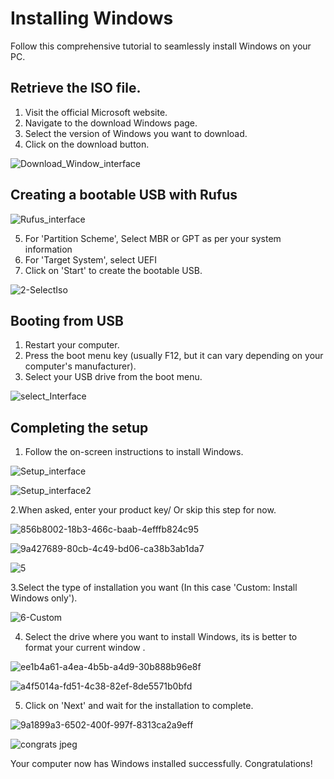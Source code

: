 # Installing Windows
Follow this comprehensive tutorial to seamlessly install Windows on your PC.
## Retrieve the ISO file.
1. Visit the official Microsoft website.
2. Navigate to the download Windows page.
3. Select the version of Windows you want to download.
4. Click on the download button.

![Download_Window_interface](https://github.com/Abubakar209/Operating-System-Lab/assets/120156365/4030f2cf-3e63-4ca2-8b58-5bae915bbdeb)

## Creating a bootable USB with Rufus

![Rufus_interface](https://github.com/Abubakar209/Operating-System-Lab/assets/120156365/7668269c-19c8-47c8-888f-4c8fec3c0d8c)

5. For 'Partition Scheme', Select MBR or GPT as per your system information
6. For 'Target System', select UEFI
7. Click on 'Start' to create the bootable USB.

![2-SelectIso](https://github.com/Abubakar209/Operating-System-Lab/assets/120156365/9baefbf7-9b16-4639-a09e-4c924228b1ba)

## Booting from USB
1. Restart your computer.
2. Press the boot menu key (usually F12, but it can vary depending on your computer's manufacturer).
3. Select your USB drive from the boot menu.

![select_Interface](https://github.com/Abubakar209/Operating-System-Lab/assets/120156365/5af5cddb-aba6-45ff-8cce-c60432012184)

## Completing the setup
1. Follow the on-screen instructions to install Windows.

![Setup_interface](https://github.com/Abubakar209/Operating-System-Lab/assets/120156365/d82fdfba-deaa-4aa2-a999-e5381d25b9f5)

![Setup_interface2](https://github.com/Abubakar209/Operating-System-Lab/assets/120156365/64e7a657-54dd-4ce6-bc48-1ec2f430b205)

2.When asked, enter your product key/ Or skip this step for now.

![856b8002-18b3-466c-baab-4efffb824c95](https://github.com/Abubakar209/Operating-System-Lab/assets/120156365/6ccfd3dc-e2fb-4327-b376-1a8122a74296)

![9a427689-80cb-4c49-bd06-ca38b3ab1da7](https://github.com/Abubakar209/Operating-System-Lab/assets/120156365/84a22c99-d5fa-4fd3-aaf9-127b566ff1cb)

![5](https://github.com/Abubakar209/Operating-System-Lab/assets/120156365/47b4676e-5018-4ea0-9005-3ac07ab98d8a)

3.Select the type of installation you want (In this case 'Custom: Install Windows only').

![6-Custom](https://github.com/Abubakar209/Operating-System-Lab/assets/120156365/86e1f676-50b3-4b1c-9e98-d25aa1df1248)

4. Select the drive where you want to install Windows, its is better to format your current window .

![ee1b4a61-a4ea-4b5b-a4d9-30b888b96e8f](https://github.com/Abubakar209/Operating-System-Lab/assets/120156365/32c1d0d0-28a3-48d0-8af9-04aefd1427f6)


![a4f5014a-fd51-4c38-82ef-8de5571b0bfd](https://github.com/Abubakar209/Operating-System-Lab/assets/120156365/c0f472c2-3655-4f88-9ddd-6522da9561c2)

5. Click on 'Next' and wait for the installation to complete.

![9a1899a3-6502-400f-997f-8313ca2a9eff](https://github.com/Abubakar209/Operating-System-Lab/assets/120156365/c6f578f7-6757-4021-8f80-16312c192ad8)


![congrats jpeg](https://github.com/Abubakar209/Operating-System-Lab/assets/120156365/f4e5586a-5153-4a3b-bbc6-c8c18b7412f9)


Your computer now has Windows installed successfully. Congratulations!

